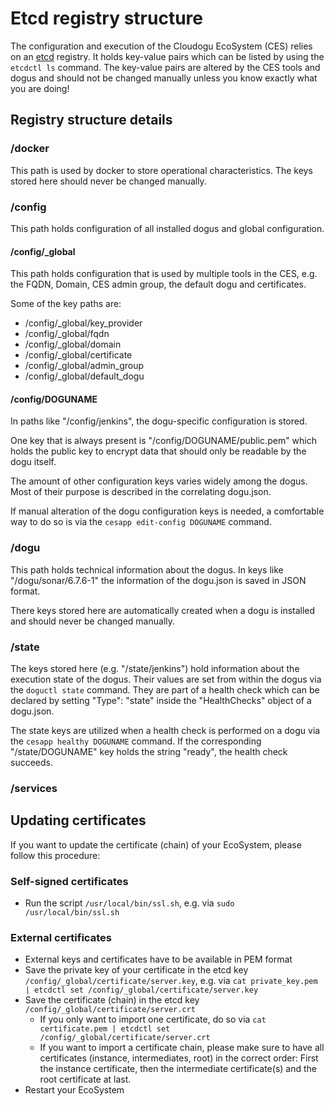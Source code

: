 # Etcd registry structure

The configuration and execution of the Cloudogu EcoSystem (CES) relies on an [etcd](https://coreos.com/etcd/) registry. It holds key-value pairs which can be listed by using the `etcdctl ls` command. The key-value pairs are altered by the CES tools and dogus and should not be changed manually unless you know exactly what you are doing!

## Registry structure details

### /docker

This path is used by docker to store operational characteristics. The keys stored here should never be changed manually.

### /config

This path holds configuration of all installed dogus and global configuration.

#### /config/_global

This path holds configuration that is used by multiple tools in the CES, e.g. the FQDN, Domain, CES admin group, the default dogu and certificates.

Some of the key paths are:

- /config/_global/key_provider
- /config/_global/fqdn
- /config/_global/domain
- /config/_global/certificate
- /config/_global/admin_group
- /config/_global/default_dogu

#### /config/DOGUNAME

In paths like "/config/jenkins", the dogu-specific configuration is stored.

One key that is always present is "/config/DOGUNAME/public.pem" which holds the public key to encrypt data that should only be readable by the dogu itself.

The amount of other configuration keys varies widely among the dogus. Most of their purpose is described in the correlating dogu.json.

If manual alteration of the dogu configuration keys is needed, a comfortable way to do so is via the `cesapp edit-config DOGUNAME` command.

### /dogu

This path holds technical information about the dogus. In keys like "/dogu/sonar/6.7.6-1" the information of the dogu.json is saved in JSON format.

There keys stored here are automatically created when a dogu is installed and should never be changed manually.

### /state

The keys stored here (e.g. "/state/jenkins") hold information about the execution state of the dogus. Their values are set from within the dogus via the `doguctl state` command. They are part of a health check which can be declared by setting "Type": "state" inside the "HealthChecks" object of a dogu.json.

The state keys are utilized when a health check is performed on a dogu via the `cesapp healthy DOGUNAME` command. If the corresponding "/state/DOGUNAME" key holds the string "ready", the health check succeeds.

### /services


## Updating certificates

If you want to update the certificate (chain) of your EcoSystem, please follow this procedure:

### Self-signed certificates

- Run the script `/usr/local/bin/ssl.sh`, e.g. via `sudo /usr/local/bin/ssl.sh`

### External certificates
- External keys and certificates have to be available in PEM format
- Save the private key of your certificate in the etcd key `/config/_global/certificate/server.key`, e.g. via `cat private_key.pem | etcdctl set /config/_global/certificate/server.key`
- Save the certificate (chain) in the etcd key `/config/_global/certificate/server.crt`
   - If you only want to import one certificate, do so via `cat certificate.pem | etcdctl set /config/_global/certificate/server.crt`
   - If you want to import a certificate chain, please make sure to have all certificates (instance, intermediates, root) in the correct order: First the instance certificate, then the intermediate certificate(s) and the root certificate at last.
- Restart your EcoSystem
